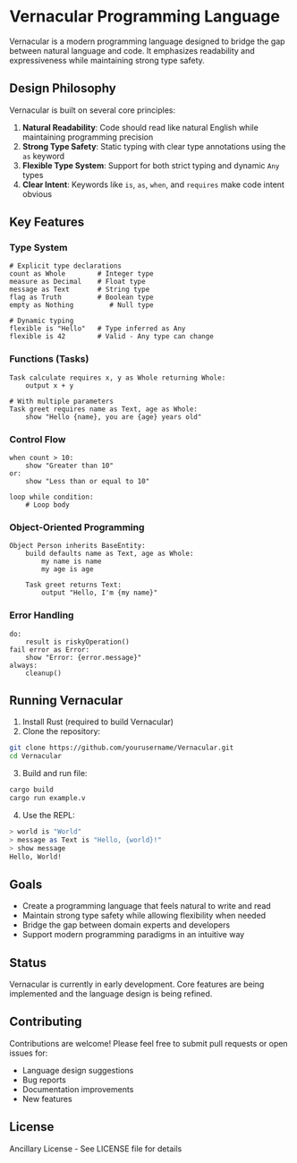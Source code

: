 # Vernacular Programming Language

Vernacular is a modern programming language designed to bridge the gap between natural language and code. It emphasizes readability and expressiveness while maintaining strong type safety.

## Design Philosophy

Vernacular is built on several core principles:

1. **Natural Readability**: Code should read like natural English while maintaining programming precision
2. **Strong Type Safety**: Static typing with clear type annotations using the `as` keyword
3. **Flexible Type System**: Support for both strict typing and dynamic `Any` types
4. **Clear Intent**: Keywords like `is`, `as`, `when`, and `requires` make code intent obvious

## Key Features

### Type System
```nair8
# Explicit type declarations
count as Whole        # Integer type
measure as Decimal    # Float type
message as Text       # String type
flag as Truth         # Boolean type
empty as Nothing         # Null type

# Dynamic typing
flexible is "Hello"   # Type inferred as Any
flexible is 42        # Valid - Any type can change
```

### Functions (Tasks)
```nair8
Task calculate requires x, y as Whole returning Whole:
    output x + y

# With multiple parameters
Task greet requires name as Text, age as Whole:
    show "Hello {name}, you are {age} years old"
```

### Control Flow
```nair8
when count > 10:
    show "Greater than 10"
or:
    show "Less than or equal to 10"

loop while condition:
    # Loop body
```

### Object-Oriented Programming
```nair8
Object Person inherits BaseEntity:
    build defaults name as Text, age as Whole:
        my name is name
        my age is age
    
    Task greet returns Text:
        output "Hello, I'm {my name}"
```

### Error Handling
```nair8
do:
    result is riskyOperation()
fail error as Error:
    show "Error: {error.message}"
always:
    cleanup()
```

## Running Vernacular

1. Install Rust (required to build Vernacular)
2. Clone the repository:
```bash
git clone https://github.com/yourusername/Vernacular.git
cd Vernacular
```

3. Build and run file:
```bash
cargo build
cargo run example.v
```

4. Use the REPL:
```bash
> world is "World"
> message as Text is "Hello, {world}!"
> show message
Hello, World!
```

## Goals

- Create a programming language that feels natural to write and read
- Maintain strong type safety while allowing flexibility when needed
- Bridge the gap between domain experts and developers
- Support modern programming paradigms in an intuitive way

## Status

Vernacular is currently in early development. Core features are being implemented and the language design is being refined.

## Contributing

Contributions are welcome! Please feel free to submit pull requests or open issues for:
- Language design suggestions
- Bug reports
- Documentation improvements
- New features

## License

Ancillary License - See LICENSE file for details
